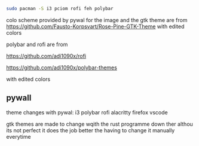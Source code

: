 ```bash
sudo pacman -S i3 pciom rofi feh polybar
```


colo scheme provided by pywal for the image and the gtk theme are from https://github.com/Fausto-Korpsvart/Rose-Pine-GTK-Theme with edited colors



polybar and rofi are from 

https://github.com/adi1090x/rofi

https://github.com/adi1090x/polybar-themes 

with edited colors




## pywall

theme changes with pywal: i3 polybar rofi alacritty firefox vscode 

gtk themes are made to change wqith the rust programme down ther althou its not perfect it does the job better the having to change it manually everytime